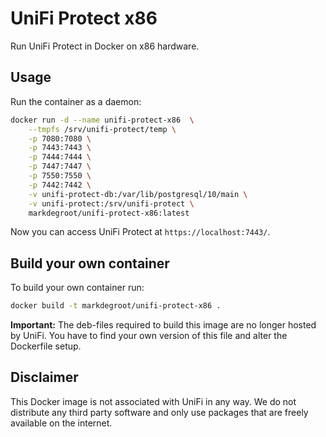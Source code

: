 # UniFi Protect x86

Run UniFi Protect in Docker on x86 hardware.

## Usage

Run the container as a daemon:

```bash
docker run -d --name unifi-protect-x86  \
    --tmpfs /srv/unifi-protect/temp \
    -p 7080:7080 \
    -p 7443:7443 \
    -p 7444:7444 \
    -p 7447:7447 \
    -p 7550:7550 \
    -p 7442:7442 \
    -v unifi-protect-db:/var/lib/postgresql/10/main \
    -v unifi-protect:/srv/unifi-protect \
    markdegroot/unifi-protect-x86:latest
```

Now you can access UniFi Protect at `https://localhost:7443/`.

## Build your own container
To build your own container run:
```bash
docker build -t markdegroot/unifi-protect-x86 .
```
**Important:** The deb-files required to build this image are no longer hosted by UniFi. You have to find your own version of this file and alter the Dockerfile setup.

## Disclaimer

This Docker image is not associated with UniFi in any way. We do not distribute any third party software and only use packages that are freely available on the internet.
